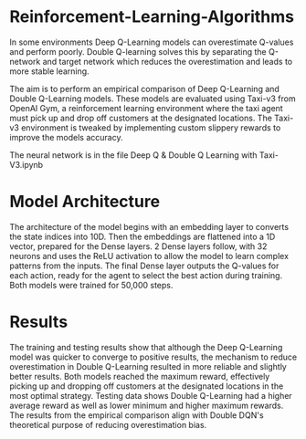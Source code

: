 # Reinforcement-Learning-Algorithms
In some environments Deep Q-Learning models can overestimate Q-values and perform poorly. Double Q-learning solves this by separating the Q-network and target network which reduces the overestimation and leads to more stable learning.

The aim is to perform an empirical comparison of Deep Q-Learning and Double Q-Learning models. These models are evaluated using Taxi-v3 from OpenAI Gym, a reinforcement learning environment where the taxi agent must pick up and drop off customers at the designated locations. The Taxi-v3 environment is tweaked by implementing custom slippery rewards to improve the models accuracy.

The neural network is in the file Deep Q & Double Q Learning with Taxi-V3.ipynb
# Model Architecture
The architecture of the model begins with an embedding layer to converts the state indices into 10D. Then the embeddings are flattened into a 1D vector, prepared for the Dense layers. 2 Dense layers follow, with 32 neurons and uses the ReLU activation to allow the model to learn complex patterns from the inputs. The final Dense layer outputs the Q-values for each action, ready for the agent to select the best action during training. Both models were trained for 50,000 steps.

# Results
The training and testing results show that although the Deep Q-Learning model was quicker to converge to positive results, the mechanism to reduce overestimation in Double Q-Learning resulted in more reliable and slightly better results. Both models reached the maximum reward, effectively picking up and dropping off customers at the designated locations in the most optimal strategy.
Testing data shows Double Q-Learning had a higher average reward as well as lower minimum and higher maximum rewards.
The results from the empirical comparison align with Double DQN's theoretical purpose of reducing overestimation bias.
